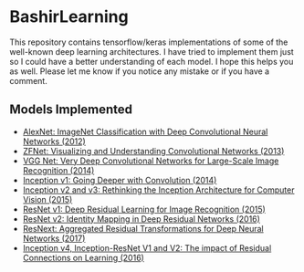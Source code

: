 # BashirLearning
This repository contains tensorflow/keras implementations of some of the well-known deep learning architectures. I 
have tried to implement them just so I could have a better understanding of each model. I hope this helps you as well. Please let me know if you notice any mistake or if you have a comment.

## Models Implemented
- [AlexNet: ImageNet Classification with Deep Convolutional Neural Networks (2012)](https://papers.nips.cc/paper/4824-imagenet-classification-with-deep-convolutional-neural-networks.pdf)
- [ZFNet: Visualizing and Understanding Convolutional Networks (2013)](https://arxiv.org/abs/1311.2901)
- [VGG Net: Very Deep Convolutional Networks for Large-Scale Image Recognition (2014)](https://arxiv.org/pdf/1409.1556.pdf)
- [Inception v1: Going Deeper with Convolution (2014)](https://arxiv.org/abs/1409.4842)
- [Inception v2 and v3: Rethinking the Inception Architecture for Computer Vision (2015)](https://arxiv.org/pdf/1512.00567v3.pdf)
- [ResNet v1: Deep Residual Learning for Image Recognition (2015)](https://arxiv.org/pdf/1512.03385v1.pdf)
- [ResNet v2: Identity Mapping in Deep Residual Networks (2016)](https://arxiv.org/pdf/1603.05027.pdf)
- [ResNext: Aggregated Residual Transformations for Deep Neural Networks (2017)](https://arxiv.org/pdf/1611.05431.pdf)
- [Inception v4, Inception-ResNet V1 and V2: The impact of Residual 
Connections on Learning (2016)](https://arxiv.org/pdf/1602.07261.pdf)